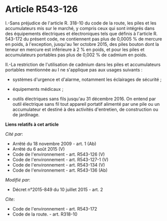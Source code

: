 # Article R543-126

I.-Sans préjudice de l'article R. 318-10 du code de la route, les piles et les accumulateurs mis sur le marché, y compris
ceux qui sont intégrés dans des équipements électriques et électroniques tels que définis à l'article R. 543-172 du présent
code, ne contiennent pas plus de 0,0005 % de mercure en poids, à l'exception, jusqu'au 1er octobre 2015, des piles bouton
dont la teneur en mercure est inférieure à 2 % en poids, et pour les piles et accumulateurs portables pas plus de 0,002 % de
cadmium en poids. 

II.-La restriction de l'utilisation de cadmium dans les piles et accumulateurs portables mentionnée au I ne s'applique pas
aux usages suivants :

- systèmes d'urgence et d'alarme, notamment les éclairages de sécurité ;

- équipements médicaux ;

- outils électriques sans fils jusqu'au 31 décembre 2016. On entend par outil électrique sans fil tout appareil portatif
alimenté par une pile ou un accumulateur et destiné à des activités d'entretien, de construction ou de jardinage.

**Liens relatifs à cet article**

_Cité par_:

  - Arrêté du 18 novembre 2009 - art. 1 (Ab)
  - Arrêté du 6 août 2015 (V)
  - Code de l'environnement - art. R543-126 (V)
  - Code de l'environnement - art. R543-127-1 (V)
  - Code de l'environnement - art. R543-134 (V)
  - Code de l'environnement - art. R543-136 (Ab)

_Modifié par_:

  - Décret n°2015-849 du 10 juillet 2015 - art. 2

_Cite_:

  - Code de l'environnement - art. R543-172
  - Code de la route. - art. R318-10
